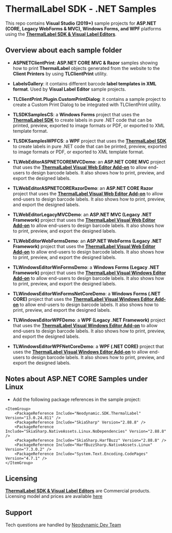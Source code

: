 # ThermalLabel SDK - .NET Samples

This repo contains **Visual Studio (2019+)** sample projects for **ASP.NET (CORE, Legacy WebForms & MVC), Windows Forms, and WPF** platforms using the [**ThermalLabel SDK & Visual Label Editors**](https://www.neodynamic.com/products/printing/thermal-label/sdk-vb-net-csharp/).

## Overview about each sample folder

- **ASPNETClientPrint**: **ASP.NET CORE MVC & Razor** samples showing how to print **ThermalLabel** objects generated from the website to the **Client Printers** by using **TLClientPrint** utility. 

- **LabelsGallery**: it contains different barcode **label templates in XML format**. Used by **Visual Label Editor** sample projects.

- **TLClientPrint.Plugin.CustomPrintDialog**: it contains a sample project to create a Custom Print Dialog to be integrated with TLClientPrint utility.

- **TLSDKSamplesCS**: a **Windows Forms** project that uses the [**ThermalLabel SDK**](https://www.neodynamic.com/products/printing/thermal-label/sdk-vb-net-csharp/) to create labels in pure .NET code that can be printed, preview, exported to image formats or PDF, or exported to XML template format.

- **TLSDKSamplesWPFCS**: a **WPF** project that uses the [**ThermalLabel SDK**](https://www.neodynamic.com/products/printing/thermal-label/sdk-vb-net-csharp/) to create labels in pure .NET code that can be printed, preview, exported to image formats or PDF, or exported to XML template format.

- **TLWebEditorASPNETCOREMVCDemo**: an **ASP.NET CORE MVC** project that uses the [**ThermalLabel Visual Web Editor Add-on**](https://www.neodynamic.com/products/printing/thermal-label/web-editor) to allow end-users to design barcode labels. It also shows how to print, preview, and export the designed labels.
  
- **TLWebEditorASPNETCORERazorDemo**: an **ASP.NET CORE Razor** project that uses the [**ThermalLabel Visual Web Editor Add-on**](https://www.neodynamic.com/products/printing/thermal-label/web-editor) to allow end-users to design barcode labels. It also shows how to print, preview, and export the designed labels.
 
- **TLWebEditorLegacyMVCDemo**: an **ASP.NET MVC (Legacy .NET Framework)** project that uses the [**ThermalLabel Visual Web Editor Add-on**](https://www.neodynamic.com/products/printing/thermal-label/web-editor) to allow end-users to design barcode labels. It also shows how to print, preview, and export the designed labels.

- **TLWebEditorWebFormsDemo**: an **ASP.NET WebForms (Legacy .NET Framework)** project that uses the [**ThermalLabel Visual Web Editor Add-on**](https://www.neodynamic.com/products/printing/thermal-label/web-editor) to allow end-users to design barcode labels. It also shows how to print, preview, and export the designed labels.

- **TLWindowsEditorWinFormsDemo**: a **Windows Forms (Legacy .NET Framework)** project that uses the [**ThermalLabel Visual Windows Editor Add-on**](https://www.neodynamic.com/products/printing/thermal-label/editor) to allow end-users to design barcode labels. It also shows how to print, preview, and export the designed labels.

- **TLWindowsEditorWinFormsNetCoreDemo**: a **Windows Forms (.NET CORE)** project that uses the [**ThermalLabel Visual Windows Editor Add-on**](https://www.neodynamic.com/products/printing/thermal-label/editor) to allow end-users to design barcode labels. It also shows how to print, preview, and export the designed labels.

- **TLWindowsEditorWPFDemo**: a **WPF (Legacy .NET Framework)** project that uses the [**ThermalLabel Visual Windows Editor Add-on**](https://www.neodynamic.com/products/printing/thermal-label/editor) to allow end-users to design barcode labels. It also shows how to print, preview, and export the designed labels.

- **TLWindowsEditorWPFNetCoreDemo**: a **WPF (.NET CORE)** project that uses the [**ThermalLabel Visual Windows Editor Add-on**](https://www.neodynamic.com/products/printing/thermal-label/editor) to allow end-users to design barcode labels. It also shows how to print, preview, and export the designed labels.

## Notes about ASP.NET CORE Samples under Linux

- Add the following package references in the sample project:
```
<ItemGroup>
    <PackageReference Include="Neodynamic.SDK.ThermalLabel" Version="13.0.24.811" />
    <PackageReference Include="SkiaSharp" Version="2.88.8" />
    <PackageReference Include="SkiaSharp.NativeAssets.Linux.NoDependencies" Version="2.88.8" />
    <PackageReference Include="SkiaSharp.HarfBuzz" Version="2.88.8" />
    <PackageReference Include="HarfBuzzSharp.NativeAssets.Linux" Version="7.3.0.2" />
    <PackageReference Include="System.Text.Encoding.CodePages" Version="4.7.1" />
</ItemGroup>
```


## Licensing

[**ThermalLabel SDK & Visual Label Editors**](https://www.neodynamic.com/products/printing/thermal-label/sdk-vb-net-csharp/) are Commercial products. Licensing model and prices are available [here](https://www.neodynamic.com/products/printing/thermal-label/sdk-vb-net-csharp/buy)

## Support

Tech questions are handled by [Neodynamic Dev Team](https://neodynamic/support)
